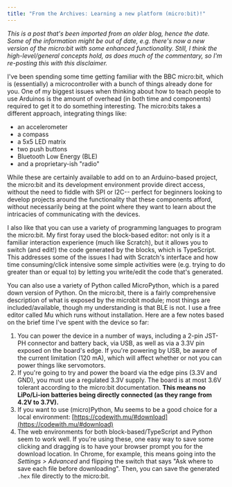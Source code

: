 ```yaml
---
title: "From the Archives: Learning a new platform (micro:bit)!"
---
```


_This is a post that's been imported from an older blog, hence the date. Some of the information might be out of date, e.g. there's now a new version of the micro:bit with some enhanced functionality. Still, I think the high-level/general concepts hold, as does much of the commentary, so I'm re-posting this with this disclaimer._

I've been spending some time getting familiar with the BBC micro:bit, which is (essentially) a microcontroller with a bunch of things already done for you. One of my biggest issues when thinking about how to teach people to use Arduinos is the amount of overhead (in both time and components) required to get it to do something interesting. The micro:bits takes a different approach, integrating things like:

- an accelerometer
- a compass
- a 5x5 LED matrix
- two push buttons
- Bluetooth Low Energy (BLE)
- and a proprietary-ish "radio"

While these are certainly available to add on to an Arduino-based project, the micro:bit and its development environment provide direct access, without the need to fiddle with SPI or I2C-- perfect for beginners looking to develop projects around the functionality that these components afford, without necessarily being at the point where they want to learn about the intricacies of communicating with the devices.

I also like that you can use a variety of programming languages to program the micro:bit. My first foray used the block-based editor: not only is it a familiar interaction experience (much like Scratch), but it allows you to switch (and edit!) the code generated by the blocks, which is TypeScript. This addresses some of the issues I had with Scratch's interface and how time consuming/click intensive some simple activities were (e.g. trying to do greater than or equal to) by letting you write/edit the code that's generated.

You can also use a variety of Python called MicroPython, which is a pared down version of Python. On the micro:bit, there is a fairly comprehensive description of what is exposed by the microbit module; most things are included/available, though my understanding is that BLE is not. I use a free editor called Mu which runs without installation. Here are a few notes based on the brief time I've spent with the device so far:

1. You can power the device in a number of ways, including a 2-pin JST-PH connector and battery back, via USB, as well as via a 3.3V pin exposed on the board's edge. If you're powering by USB, be aware of the current limitation (120 mA), which will affect whether or not you can power things like servomotors.
1. If you're going to try and power the board via the edge pins (3.3V and GND), you must use a regulated 3.3V supply. The board is at most 3.6V tolerant according to the micro:bit documentation. __This means no LiPo/Li-ion batteries being directly connected (as they range from 4.2V to 3.7V).__
1. If you want to use (micro)Python, Mu seems to be a good choice for a local environment: [https://codewith.mu/#download](https://codewith.mu/#download)
1. The web environments for both block-based/TypeScript and Python seem to work well. If you're using these, one easy way to save some clicking and dragging is to have your browser prompt you for the download location. In Chrome, for example, this means going into the _Settings > Advanced_ and flipping the switch that says "Ask where to save each file before downloading". Then, you can save the generated `.hex` file directly to the micro:bit.